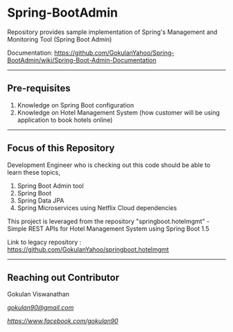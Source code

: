 # Spring-BootAdmin
Repository provides sample implementation of Spring's Management and Monitoring Tool (Spring Boot Admin)

Documentation: https://github.com/GokulanYahoo/Spring-BootAdmin/wiki/Spring-Boot-Admin-Documentation

--------------
Pre-requisites
--------------

1. Knowledge on Spring Boot configuration
2. Knowledge on Hotel Management System (how customer will be using application to book hotels online)

------------------------
Focus of this Repository
------------------------

Development Engineer who is checking out this code should be able to learn these topics,

1. Spring Boot Admin tool
2. Spring Boot
3. Spring Data JPA
4. Spring Microservices using Netflix Cloud dependencies

This project is leveraged from the repository "springboot.hotelmgmt" - Simple REST APIs for Hotel Management System using Spring Boot 1.5

Link to legacy repository : https://github.com/GokulanYahoo/springboot.hotelmgmt

------------------------
Reaching out Contributor
------------------------

Gokulan Viswanathan

*gokulan90@gmail.com*

*https://www.facebook.com/gokulan90*
